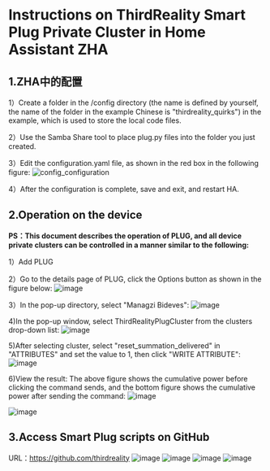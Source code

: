 # Instructions on ThirdReality Smart Plug Private Cluster in Home Assistant ZHA

## 1.ZHA中的配置
1）Create a folder in the /config directory (the name is defined by yourself, the name of the folder in the example Chinese is "thirdreality_quirks") in the example, which is used to store the local code files.

2）Use the Samba Share tool to place plug.py files into the folder you just created.

3）Edit the configuration.yaml file, as shown in the red box in the following figure:
![config_configuration](https://github.com/hwzolin/thirdThreadZHA/assets/42085859/a457049b-8cb8-4e0c-8a0d-d478caa88428)

4）After the configuration is complete, save and exit, and restart HA.


## 2.Operation on the device
**PS：This document describes the operation of PLUG, and all device private clusters can be controlled in a manner similar to the following:**

1）Add PLUG

2）Go to the details page of PLUG, click the Options button as shown in the figure below:
![image](https://github.com/hwzolin/thirdThreadZHA/assets/42085859/57c430a7-91fa-4a2e-9384-7fe44dfe2c8d)

3）In the pop-up directory, select "Managzi Bideves":
![image](https://github.com/hwzolin/thirdThreadZHA/assets/42085859/e24e790e-82c6-46fc-b86a-695330a62a5c)

4)In the pop-up window, select ThirdRealityPlugCluster from the clusters drop-down list:
![image](https://github.com/hwzolin/thirdThreadZHA/assets/42085859/e3323307-256b-4928-ae93-3123ffbdb314)

5)After selecting cluster, select "reset_summation_delivered" in "ATTRIBUTES" and set the value to 1, then click "WRITE ATTRIBUTE":
![image](https://github.com/hwzolin/thirdThreadZHA/assets/42085859/8cd77246-197d-4d60-91b9-458b38c89957)

6)View the result: The above figure shows the cumulative power before clicking the command sends, and the bottom figure shows the cumulative power after sending the command:
![image](https://github.com/hwzolin/thirdThreadZHA/assets/42085859/a3fe7e31-61ab-4385-b614-406392124583)

![image](https://github.com/hwzolin/thirdThreadZHA/assets/42085859/0273af27-856c-44ac-b0a3-c8cab07d050e)


## 3.Access Smart Plug scripts on GitHub
URL：https://github.com/thirdreality
![image](https://github.com/hwzolin/thirdThreadZHA/assets/42085859/35ce0633-aa30-42f7-982c-9c1f7d3e292f)
![image](https://github.com/hwzolin/thirdThreadZHA/assets/42085859/3f6cb4ba-3166-430a-ba2f-36002a029e4b)
![image](https://github.com/hwzolin/thirdThreadZHA/assets/42085859/e1790e4b-5dc4-4115-8f4e-b3db37c73961)
![image](https://github.com/hwzolin/thirdThreadZHA/assets/42085859/9d4c17d8-5a74-412e-9653-d41f096fbb2a)


